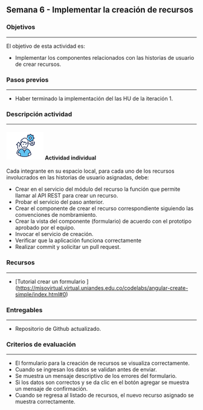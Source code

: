 ## Semana 6 - Implementar la creación de recursos

### Objetivos

---

El objetivo de esta actividad es:

- Implementar los componentes relacionados con las historias de usuario de crear recursos.

### Pasos previos

---

- Haber terminado la implementación del las HU de la iteración 1.

### Descripción actividad

---

#### ![](./../../assets/images/individuo.png) Actividad individual

Cada integrante en su espacio local, para cada uno de los recursos involucrados en las historias de usuario asignadas, debe:

- Crear en el servicio del módulo del recurso la función que permite llamar al API REST para crear un recurso.
- Probar el servicio del paso anterior.
- Crear el componente de crear el recurso correspondiente siguiendo las convenciones de nombramiento.
- Crear la vista del componente (formulario) de acuerdo con el prototipo aprobado por el equipo.
- Invocar el servicio de creación.
- Verificar que la aplicación funciona correctamente
- Realizar commit y solicitar un pull request.

### Recursos

---

- \[Tutorial crear un formulario \](https://misovirtual.virtual.uniandes.edu.co/codelabs/angular-create-simple/index.html#0)

### Entregables

---

- Repositorio de Github actualizado.

### Criterios de evaluación

---

- El formulario para la creación de recursos se visualiza correctamente.
- Cuando se ingresan los datos se validan antes de enviar.
- Se muestra un mensaje descriptivo de los errores del formulario.
- Si los datos son correctos y se da clic en el botón agregar se muestra un mensaje de confirmación.
- Cuando se regresa al listado de recursos, el nuevo recurso asignado se muestra correctamente.
